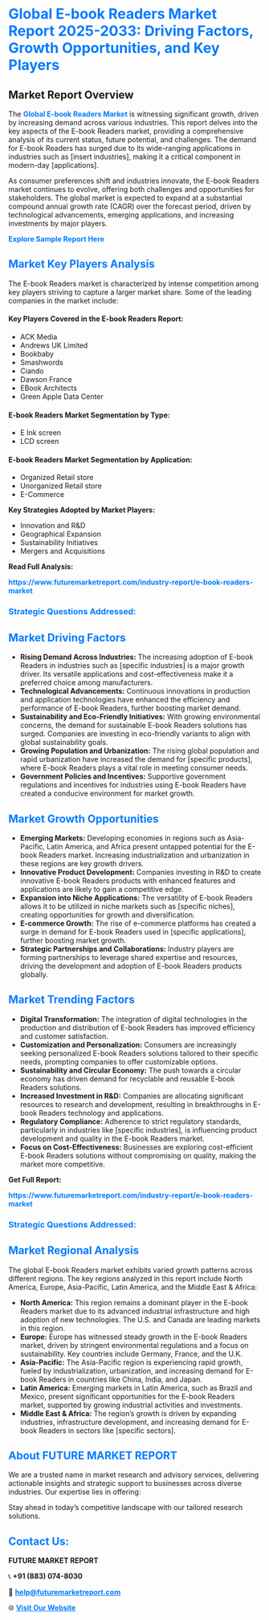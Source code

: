 <h1 style="color: #007BFF;">Global E-book Readers Market Report 2025-2033: Driving Factors, Growth Opportunities, and Key Players</h1>

<section id="overview">
<h2>Market Report Overview</h2>
<p>The <a href="https://www.futuremarketreport.com/industry-report/e-book-readers-market" style="color: #007BFF; text-decoration: none;"><strong>Global E-book Readers Market</strong></a> is witnessing significant growth, driven by increasing demand across various industries. This report delves into the key aspects of the E-book Readers market, providing a comprehensive analysis of its current status, future potential, and challenges. The demand for E-book Readers has surged due to its wide-ranging applications in industries such as [insert industries], making it a critical component in modern-day [applications].</p>
<p>As consumer preferences shift and industries innovate, the E-book Readers market continues to evolve, offering both challenges and opportunities for stakeholders. The global market is expected to expand at a substantial compound annual growth rate (CAGR) over the forecast period, driven by technological advancements, emerging applications, and increasing investments by major players.</p>
</section>

<section id="overview">
<p><a href="https://www.futuremarketreport.com/request-sample/reportId=64262" style="color: #007BFF; text-decoration: none;"><strong>Explore Sample Report Here</strong></a></p>
</section>

<section id="key-players">
<h2 style="color: #007BFF;">Market Key Players Analysis</h2>
<p>The E-book Readers market is characterized by intense competition among key players striving to capture a larger market share. Some of the leading companies in the market include:</p>
<h4>Key Players Covered in the E-book Readers Report:</h4>
<ul><li>ACK Media</li><li>Andrews UK Limited</li><li>Bookbaby</li><li>Smashwords</li><li>Ciando</li><li>Dawson France</li><li>EBook Architects</li><li>Green Apple Data Center</li></ul>
<h4>E-book Readers Market Segmentation by Type:</h4>
<ul><li>E Ink screen</li><li>LCD screen</li></ul>

<h4>E-book Readers Market Segmentation by Application:</h4>
<ul><li>Organized Retail store</li><li>Unorganized Retail store</li><li>E-Commerce</li></ul>
<p><strong>Key Strategies Adopted by Market Players:</strong></p>
<ul>
<li>Innovation and R&D</li>
<li>Geographical Expansion</li>
<li>Sustainability Initiatives</li>
<li>Mergers and Acquisitions</li>
</ul>
</section>

<section>
<p><strong>Read Full Analysis: </strong></p><a href="https://www.futuremarketreport.com/industry-report/e-book-readers-market" style="color: #007BFF; text-decoration: none;"><strong>https://www.futuremarketreport.com/industry-report/e-book-readers-market</strong></a>
<h3 style="color: #007BFF;">Strategic Questions Addressed:</h3>
</section>

<section id="driving-factors">
<h2 style="color: #007BFF;">Market Driving Factors</h2>
<ul>
<li><strong>Rising Demand Across Industries:</strong> The increasing adoption of E-book Readers in industries such as [specific industries] is a major growth driver. Its versatile applications and cost-effectiveness make it a preferred choice among manufacturers.</li>
<li><strong>Technological Advancements:</strong> Continuous innovations in production and application technologies have enhanced the efficiency and performance of E-book Readers, further boosting market demand.</li>
<li><strong>Sustainability and Eco-Friendly Initiatives:</strong> With growing environmental concerns, the demand for sustainable E-book Readers solutions has surged. Companies are investing in eco-friendly variants to align with global sustainability goals.</li>
<li><strong>Growing Population and Urbanization:</strong> The rising global population and rapid urbanization have increased the demand for [specific products], where E-book Readers plays a vital role in meeting consumer needs.</li>
<li><strong>Government Policies and Incentives:</strong> Supportive government regulations and incentives for industries using E-book Readers have created a conducive environment for market growth.</li>
</ul>
</section>

<section id="growth-opportunities">
<h2 style="color: #007BFF;">Market Growth Opportunities</h2>
<ul>
<li><strong>Emerging Markets:</strong> Developing economies in regions such as Asia-Pacific, Latin America, and Africa present untapped potential for the E-book Readers market. Increasing industrialization and urbanization in these regions are key growth drivers.</li>
<li><strong>Innovative Product Development:</strong> Companies investing in R&D to create innovative E-book Readers products with enhanced features and applications are likely to gain a competitive edge.</li>
<li><strong>Expansion into Niche Applications:</strong> The versatility of E-book Readers allows it to be utilized in niche markets such as [specific niches], creating opportunities for growth and diversification.</li>
<li><strong>E-commerce Growth:</strong> The rise of e-commerce platforms has created a surge in demand for E-book Readers used in [specific applications], further boosting market growth.</li>
<li><strong>Strategic Partnerships and Collaborations:</strong> Industry players are forming partnerships to leverage shared expertise and resources, driving the development and adoption of E-book Readers products globally.</li>
</ul>
</section>

<section id="trending-factors">
<h2 style="color: #007BFF;">Market Trending Factors</h2>
<ul>
<li><strong>Digital Transformation:</strong> The integration of digital technologies in the production and distribution of E-book Readers has improved efficiency and customer satisfaction.</li>
<li><strong>Customization and Personalization:</strong> Consumers are increasingly seeking personalized E-book Readers solutions tailored to their specific needs, prompting companies to offer customizable options.</li>
<li><strong>Sustainability and Circular Economy:</strong> The push towards a circular economy has driven demand for recyclable and reusable E-book Readers solutions.</li>
<li><strong>Increased Investment in R&D:</strong> Companies are allocating significant resources to research and development, resulting in breakthroughs in E-book Readers technology and applications.</li>
<li><strong>Regulatory Compliance:</strong> Adherence to strict regulatory standards, particularly in industries like [specific industries], is influencing product development and quality in the E-book Readers market.</li>
<li><strong>Focus on Cost-Effectiveness:</strong> Businesses are exploring cost-efficient E-book Readers solutions without compromising on quality, making the market more competitive.</li>
</ul>
</section>

<section>
<p><strong>Get Full Report: </strong></p><a href="https://www.futuremarketreport.com/industry-report/e-book-readers-market" style="color: #007BFF; text-decoration: none;"><strong>https://www.futuremarketreport.com/industry-report/e-book-readers-market</strong></a>
<h3 style="color: #007BFF;">Strategic Questions Addressed:</h3>
</section>


<section id="regional-analysis">
<h2 style="color: #007BFF;">Market Regional Analysis</h2>
<p>The global E-book Readers market exhibits varied growth patterns across different regions. The key regions analyzed in this report include North America, Europe, Asia-Pacific, Latin America, and the Middle East & Africa:</p>
<ul>
<li><strong>North America:</strong> This region remains a dominant player in the E-book Readers market due to its advanced industrial infrastructure and high adoption of new technologies. The U.S. and Canada are leading markets in this region.</li>
<li><strong>Europe:</strong> Europe has witnessed steady growth in the E-book Readers market, driven by stringent environmental regulations and a focus on sustainability. Key countries include Germany, France, and the U.K.</li>
<li><strong>Asia-Pacific:</strong> The Asia-Pacific region is experiencing rapid growth, fueled by industrialization, urbanization, and increasing demand for E-book Readers in countries like China, India, and Japan.</li>
<li><strong>Latin America:</strong> Emerging markets in Latin America, such as Brazil and Mexico, present significant opportunities for the E-book Readers market, supported by growing industrial activities and investments.</li>
<li><strong>Middle East & Africa:</strong> The region’s growth is driven by expanding industries, infrastructure development, and increasing demand for E-book Readers in sectors like [specific sectors].</li>
</ul>
</section>

<footer>
<h2 style="color: #007BFF;">About FUTURE MARKET REPORT</h2>
<p>We are a trusted name in market research and advisory services, delivering actionable insights and strategic support to businesses across diverse industries. Our expertise lies in offering:</p>

<p>Stay ahead in today’s competitive landscape with our tailored research solutions.</p>

<h2 style="color: #007BFF;">Contact Us:</h2>
<p><strong>FUTURE MARKET REPORT</strong></p>
<p>📞 <strong>+91 (883) 074-8030</strong></p>
<p>📧 <strong><a href="mailto:help@futuremarketreport.com" style="color: #007BFF;">help@futuremarketreport.com</a></strong></p>
<p>🌐 <strong><a href="https://www.futuremarketreport.com/" style="color: #007BFF;">Visit Our Website</a></strong></p>
</footer>